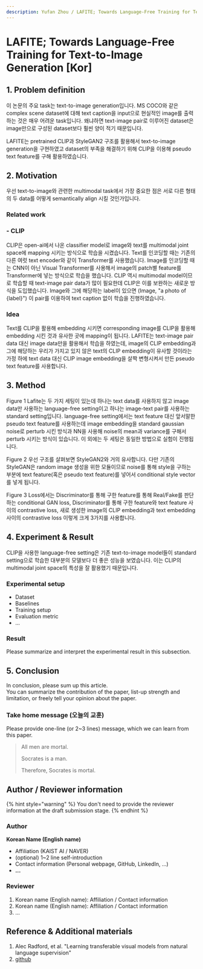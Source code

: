 ```yaml
---
description: Yufan Zhou / LAFITE; Towards Language-Free Training for Text-to-Image Generation / CVPR 2022
---
```


# LAFITE; Towards Language-Free Training for Text-to-Image Generation \[Kor\]



##  1. Problem definition

이 논문의 주요 task는 text-to-image generation입니다. MS COCO와 같은 complex scene dataset에 대해 text caption을 input으로 현실적인 image를 출력하는 것은 매우 어려운 task입니다. 왜냐하면 text-image pair로 이루어진 dataset은 image만으로 구성된 dataset보다 훨씬 양이 적기 때문입니다.

LAFITE는 pretrained CLIP과 StyleGAN2 구조를 활용해서 text-to-image generation을 구현하였고 dataset의 부족을 해결하기 위해 CLIP을 이용해 pseudo text feature를 구해 활용하였습니다.

## 2. Motivation

우선 text-to-image와 관련한 multimodal task에서 가장 중요한 점은 서로 다른 형태의 두 data를 어떻게 semantically align 시킬 것인가입니다.

### Related work

### - CLIP

CLIP은 open-ai에서 나온 classifier model로 image와 text를 multimodal joint space에 mapping 시키는 방식으로 학습을 시켰습니다. Text를 인코딩할 때는 기존의 다른 여럿 text encoder와 같이 Transformer를 사용했습니다. Image를 인코딩할 때는 CNN이 아닌 Visual Transformer를 사용해서 image의 patch별 feature를 Transformer에 넣는 방식으로 학습을 했습니다. CLIP 역시 multimodal model이므로 학습할 때 text-image pair data가 많이 필요한데 CLIP은 이를 보완하는 새로운 방식을 도입했습니다. Image와 그에 해당하는 label이 있으면 (Image, "a photo of {label}") 이 pair를 이용하여 text caption 없이 학습을 진행하였습니다.

### Idea

Text를 CLIP을 활용해 embedding 시키면 corresponding image를 CLIP을 활용해 embedding 시킨 것과 유사한 곳에 mapping이 됩니다. LAFITE는 text-image pair data 대신 image data만을 활용해서 학습을 하였는데, image의 CLIP embedding과 그에 해당하는 우리가 가지고 있지 않은 text의 CLIP embedding이 유사할 것이라는 가정 하에 text data 대신 CLIP image embedding을 살짝 변형시켜서 만든 pseudo text feature를 사용합니다. 

## 3. Method

Figure 1
Lafite는 두 가지 세팅이 있는데 하나는 text data를 사용하지 않고 image data만 사용하는 language-free setting이고 하나는 image-text pair를 사용하는 standard setting입니다. language-free setting에서는 text feature 대신 앞서말한 pseudo text feature를 사용하는데 image embedding을 standard gaussian noise로 perturb 시킨 방식과 NN을 사용해 noise의 mean과 variance를 구해서 perturb 시키는 방식이 있습니다. 이 외에는 두 세팅은 동일한 방법으로 실험이 진행됩니다.

Figure 2
우선 구조를 살펴보면 StyleGAN2와 거의 유사합니다. 다만 기존의 StyleGAN은 random image 생성을 위한 모듈이므로 noise를 통해 style을 구하는 부분에 text feature(혹은 pseudo text feature)를 넣어서 conditional style vector를 넣게 됩니다.

Figure 3
Loss에서는 Discriminator를 통해 구한 feature를 통해 Real/Fake를 판단하는 conditional GAN loss, Discriminator를 통해 구한 feature와 text feature 사이의 contrastive loss, 새로 생성한 image의 CLIP embedding과 text embedding 사이의 contrastive loss 이렇게 크게 3가지를 사용합니다.

## 4. Experiment & Result

CLIP을 사용한 language-free setting은 기존 text-to-image model들이 standard setting으로 학습한 대부분의 모델보다 더 좋은 성능을 보였습니다. 이는 CLIP의 multimodal joint space의 특성을 잘 활용했기 때문입니다.

### Experimental setup

* Dataset
* Baselines
* Training setup
* Evaluation metric
* ...

### Result

Please summarize and interpret the experimental result in this subsection.

## 5. Conclusion

In conclusion, please sum up this article.  
You can summarize the contribution of the paper, list-up strength and limitation, or freely tell your opinion about the paper.

### Take home message \(오늘의 교훈\)

Please provide one-line \(or 2~3 lines\) message, which we can learn from this paper.

> All men are mortal.
>
> Socrates is a man.
>
> Therefore, Socrates is mortal.

## Author / Reviewer information

{% hint style="warning" %}
You don't need to provide the reviewer information at the draft submission stage.
{% endhint %}

### Author

**Korean Name \(English name\)** 

* Affiliation \(KAIST AI / NAVER\)
* \(optional\) 1~2 line self-introduction
* Contact information \(Personal webpage, GitHub, LinkedIn, ...\)
* **...**

### Reviewer

1. Korean name \(English name\): Affiliation / Contact information
2. Korean name \(English name\): Affiliation / Contact information
3. ...

## Reference & Additional materials

1. Alec Radford, et al. "Learning transferable visual models from natural language supervision" 
2. [github](https://github.com/drboog/Lafite)

